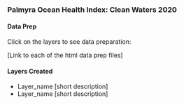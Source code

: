 ### Palmyra Ocean Health Index: Clean Waters 2020  

#### Data Prep

Click on the layers to see data preparation:  

[Link to each of the html data prep files]

#### Layers Created

- Layer_name [short description]
- Layer_name [short description]